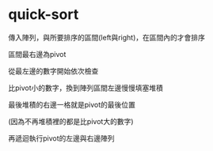# quick-sort

傳入陣列，與所要排序的區間(left與right)，在區間內的才會排序

區間最右邊為pivot

從最左邊的數字開始依次檢查

比pivot小的數字，換到陣列區間左邊慢慢填塞堆積

最後堆積的右邊一格就是pivot的最後位置

(因為不再堆積裡的都是比pivot大的數字)


再遞迴執行pivot的左邊與右邊陣列

